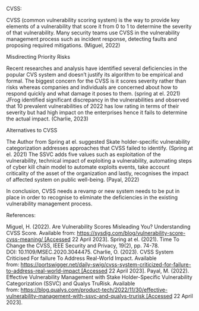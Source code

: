 CVSS:

CVSS (common vulnerability scoring system) is the way to provide key elements of a vulnerability that score it from 0 to 1 to determine the severity of that vulnerability. Many security teams use CVSS in the vulnerability management process such as incident response, detecting faults and proposing required mitigations. (Miguel, 2022)

Misdirecting Priority Risks

Recent researches and analysis have identified several deficiencies in the popular CVS system and doesn’t justify its algorithm to be empirical and formal. The biggest concern for the CVSS is it scores severity rather than risks whereas companies and individuals are concerned about how to respond quickly and what damage it poses to them. (spring at el. 2021) JFrog identified significant discrepancy in the vulnerabilities and observed that 10 prevalent vulnerabilities of 2022 has low rating in terms of their severity but had high impact on the enterprises hence it fails to determine the actual impact. (Charlie, 2023)

Alternatives to CVSS

The Author from Spring at el. suggested Skate holder-specific vulnerability categorization addresses approaches that CVSS failed to identify. (Spring at el. 2021) The SSVC adds five values such as exploitation of the vulnerability, technical impact of exploiting a vulnerability, automating steps of cyber kill chain model to automate exploits events, take account criticality of the asset of the organization and lastly, recognises the impact of affected system on public well-being. (Payal, 2022)

In conclusion, CVSS needs a revamp or new system needs to be put in place in order to recognise to eliminate the deficiencies in the existing vulnerability management process.
 

References:

Miguel, H. (2022). Are Vulnerability Scores Misleading You? Understanding CVSS Score. Available from: https://sysdig.com/blog/vulnerability-score-cvss-meaning/ [Accessed 22 April 2023].
Spring at el. (2021). Time To Change the CVSS, IEEE Security and Privacy, 19(2), pp. 74-78. DOI: 10.1109/MSEC.2020.3044475.
Charlie, O. (2023). CVSS System Criticised For failure To Address Real-World Impact. Available from: https://portswigger.net/daily-swig/cvss-system-criticized-for-failure-to-address-real-world-impact [Accessed 22 April 2023].
Payal, M. (2022). Effective Vulnerability Management with Stake Holder-Specific Vulnerability Categorization (SSVC) and Qualys TruRisk. Available from: https://blog.qualys.com/product-tech/2022/11/30/effective-vulnerability-management-with-ssvc-and-qualys-trurisk [Accessed 22 April 2023].
